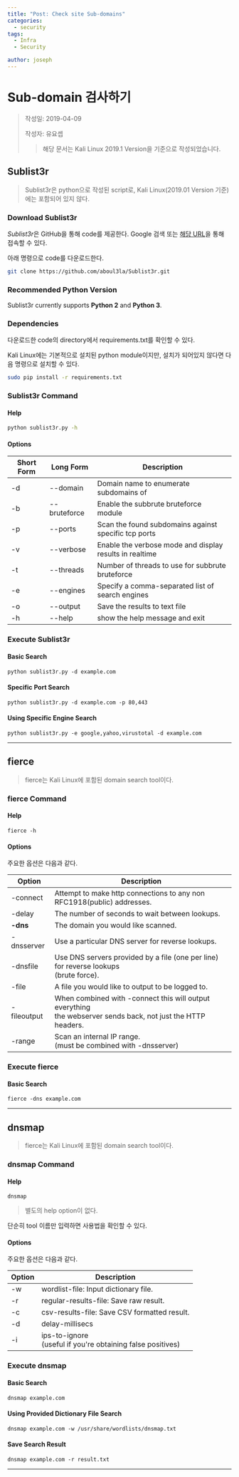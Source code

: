 ```yaml
---
title: "Post: Check site Sub-domains"
categories:
  - security
tags:
  - Infra
  - Security

author: joseph
---
```


# Sub-domain 검사하기

> 작성일: 2019-04-09
>
> 작성자: 유요셉
>
> > 해당 문서는 Kali Linux 2019.1 Version을 기준으로 작성되었습니다.



## Sublist3r

> Sublist3r은 python으로 작성된 script로, Kali Linux(2019.01 Version 기준)에는 포함되어 있지 않다.



### Download Sublist3r

*Sublist3r*은 GitHub을 통해 code를 제공한다. Google 검색 또는 [해당 URL](https://github.com/aboul3la/Sublist3r)을 통해 접속할 수 있다.

아래 명령으로 code를 다운로드한다.

```bash
git clone https://github.com/aboul3la/Sublist3r.git
```



### Recommended Python Version

Sublist3r currently supports **Python 2** and **Python 3**.



### Dependencies

다운로드한 code의 directory에서 requirements.txt를 확인할 수 있다.

Kali Linux에는 기본적으로 설치된 python module이지만, 설치가 되어있지 않다면 다음 명령으로 설치할 수 있다.

```bash
sudo pip install -r requirements.txt
```



### Sublist3r Command

#### Help

```bash
python sublist3r.py -h
```

#### Options

| Short Form | Long Form | Description |
| ---------- | --------- |------------ |
| -d | --domain | Domain name to enumerate subdomains of |
| -b | --bruteforce | Enable the subbrute bruteforce module |
| -p | --ports | Scan the found subdomains against specific tcp ports |
| -v | --verbose | Enable the verbose mode and display results in realtime |
| -t | --threads | Number of threads to use for subbrute bruteforce |
| -e | --engines | Specify a comma-separated list of search engines |
| -o | --output | Save the results to text file |
| -h | --help | show the help message and exit |



### Execute Sublist3r

#### Basic Search

```shell
python sublist3r.py -d example.com
```

#### Specific Port Search

```shell
python sublist3r.py -d example.com -p 80,443
```

#### Using Specific Engine Search

```shell
python sublist3r.py -e google,yahoo,virustotal -d example.com
```



***



## fierce

> fierce는 Kali Linux에 포함된 domain search tool이다.



### fierce Command

#### Help

```shell
fierce -h
```

#### Options

주요한 옵션은 다음과 같다.

| Option   | Description |
| -------- | ----------- |
| -connect | Attempt to make http connections to any non RFC1918(public) addresses. |
| -delay | The number of seconds to wait between lookups. |
| **-dns** | The domain you would like scanned. |
| -dnsserver | Use a particular DNS server for reverse lookups. |
| -dnsfile | Use DNS servers provided by a file (one per line) for reverse lookups<br />(brute force). |
| -file | A file you would like to output to be logged to. |
| -fileoutput | When combined with -connect this will output everything <br />the webserver sends back, not just the HTTP headers. |
| -range | Scan an internal IP range. <br />(must be combined with -dnsserver) |



### Execute fierce

#### Basic Search

```shell
fierce -dns example.com
```



***



## dnsmap

> fierce는 Kali Linux에 포함된 domain search tool이다.



### dnsmap Command

#### Help

```shell
dnsmap
```

> 별도의 help option이 없다.

단순히 tool 이름만 입력하면 사용법을 확인할 수 있다.

#### Options

주요한 옵션은 다음과 같다.

| Option   | Description |
| -------- | ----------- |
| -w | wordlist-file: Input dictionary file. |
| -r | regular-results-file: Save raw result. |
| -c | csv-results-file: Save CSV formatted result. |
| -d | delay-millisecs |
| -i | ips-to-ignore <br />(useful if you're obtaining false positives) |



### Execute dnsmap

#### Basic Search

```shell
dnsmap example.com
```

#### Using Provided Dictionary File Search

```shell
dnsmap example.com -w /usr/share/wordlists/dnsmap.txt
```

#### Save Search Result

```shell
dnsmap example.com -r result.txt
```



***

